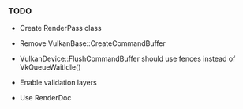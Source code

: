 ### TODO

* Create RenderPass class

* Remove VulkanBase::CreateCommandBuffer
* VulkanDevice::FlushCommandBuffer should use fences instead of VkQueueWaitIdle()
* Enable validation layers
* Use RenderDoc

